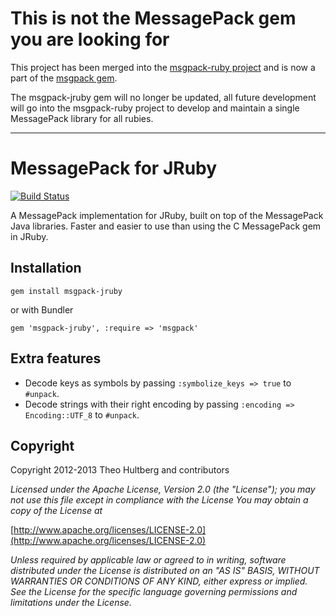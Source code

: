 # This is not the MessagePack gem you are looking for

This project has been merged into the [msgpack-ruby project](https://github.com/msgpack/msgpack-ruby) and is now a part of the [msgpack gem](https://rubygems.org/gems/msgpack).

The msgpack-jruby gem will no longer be updated, all future development will go into the msgpack-ruby project to develop and maintain a single MessagePack library for all rubies.

---

# MessagePack for JRuby

[![Build Status](https://travis-ci.org/iconara/msgpack-jruby.png?branch=master)](https://travis-ci.org/iconara/msgpack-jruby)

A MessagePack implementation for JRuby, built on top of the MessagePack Java libraries. Faster and easier to use than using the C MessagePack gem in JRuby.

## Installation

    gem install msgpack-jruby

or with Bundler

    gem 'msgpack-jruby', :require => 'msgpack'

## Extra features

* Decode keys as symbols by passing `:symbolize_keys => true` to `#unpack`.
* Decode strings with their right encoding by passing `:encoding => Encoding::UTF_8` to `#unpack`.

## Copyright

Copyright 2012-2013 Theo Hultberg and contributors

_Licensed under the Apache License, Version 2.0 (the "License"); you may not use this file except in compliance with the License You may obtain a copy of the License at_

[http://www.apache.org/licenses/LICENSE-2.0](http://www.apache.org/licenses/LICENSE-2.0)

_Unless required by applicable law or agreed to in writing, software distributed under the License is distributed on an "AS IS" BASIS, WITHOUT WARRANTIES OR CONDITIONS OF ANY KIND, either express or implied. See the License for the specific language governing permissions and limitations under the License._